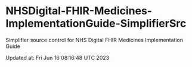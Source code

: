 # NHSDigital-FHIR-Medicines-ImplementationGuide-SimplifierSrc  
Simplifier source control for NHS Digital FHIR Medicines Implementation Guide  


Updated at: Fri Jun 16 08:16:48 UTC 2023

